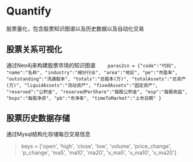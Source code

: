 # Quantify
股票量化，包含股票知识图谱以及历史数据以及自动化交易

## 股票关系可视化

通过Neo4j来构建股票市场的知识图谱
`    paras2cn = {"code":"代码",
                "name":"名称",
                "industry":"细分行业",
                "area":"地区",
                "pe":"市盈率",
                "outstanding":"流通股本",
                "totals":"总股本(万)",
                "totalAssets":"总资产(万)",
                "liquidAssets":"流动资产",
                "fixedAssets":"固定资产",
                "reserved":"公积金",
                "reservedPerShare":"每股公积金",
                "esp":"每股收益",
                "bvps":"每股净资",
                "pb":"市净率",
                "timeToMarket":"上市日期"
             }`

## 股票历史数据存储

通过Mysql结构化存储每日交易信息
>keys = ['open', 'high', 'close', 'low', 'volume', 'price_change', 'p_change', 'ma5', 'ma10', 'ma20', 'v_ma5', 'v_ma10', 'v_ma20']

